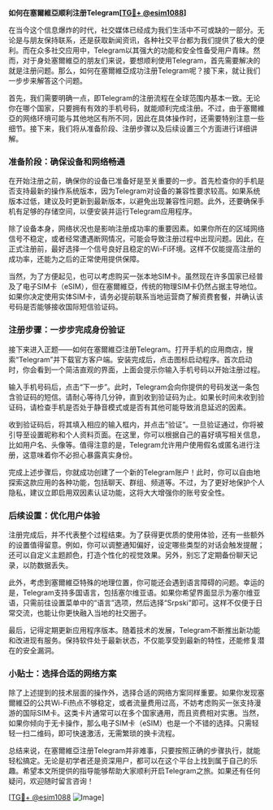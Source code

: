 **如何在塞爾維亞顺利注册Telegram[[TG💪+ @esim1088](https://t.me/s/esim1088)]**

在当今这个信息爆炸的时代，社交媒体已经成为我们生活中不可或缺的一部分。无论是与朋友保持联系，还是获取新闻资讯，各种社交平台都为我们提供了极大的便利。而在众多社交应用中，Telegram以其强大的功能和安全性备受用户青睐。然而，对于身处塞爾維亞的朋友们来说，要想顺利使用Telegram，首先需要解决的就是注册问题。那么，如何在塞爾維亞成功注册Telegram呢？接下来，就让我们一步步来解答这个问题。

首先，我们需要明确一点，即Telegram的注册流程在全球范围内基本一致。无论你在哪个国家，只要拥有有效的手机号码，就能顺利完成注册。不过，由于塞爾維亞的网络环境可能与其他地区有所不同，因此在具体操作时，还需要特别注意一些细节。接下来，我们将从准备阶段、注册步骤以及后续设置三个方面进行详细讲解。

### 准备阶段：确保设备和网络畅通

在开始注册之前，确保你的设备已准备好是至关重要的一步。首先检查你的手机是否支持最新的操作系统版本，因为Telegram对设备的兼容性要求较高。如果系统版本过低，建议及时更新到最新版本，以避免出现兼容性问题。此外，还要确保手机有足够的存储空间，以便安装并运行Telegram应用程序。

除了设备本身，网络状况也是影响注册成功率的重要因素。如果你所在的区域网络信号不稳定，或者经常遭遇断网情况，可能会导致注册过程中出现问题。因此，在正式注册前，最好选择一个信号良好且稳定的Wi-Fi环境。这样不仅能提高注册的成功率，还能为之后的正常使用提供保障。

当然，为了方便起见，也可以考虑购买一张本地SIM卡。虽然现在许多国家已经普及了电子SIM卡（eSIM），但在塞爾維亞，传统的物理SIM卡仍然占据主导地位。如果你决定使用实体SIM卡，请务必提前联系当地运营商了解资费套餐，并确认该号码是否能够接收国际短信验证码。

### 注册步骤：一步步完成身份验证

接下来进入正题——如何在塞爾維亞注册Telegram。打开手机的应用商店，搜索“Telegram”并下载官方客户端。安装完成后，点击图标启动程序。首次启动时，你会看到一个简洁直观的界面，上面会提示你输入手机号码以开始注册过程。

输入手机号码后，点击“下一步”。此时，Telegram会向你提供的号码发送一条包含验证码的短信。请耐心等待几分钟，直到收到验证码为止。如果长时间未收到验证码，请检查手机是否处于静音模式或是否有其他可能导致消息延迟的因素。

收到验证码后，将其填入相应的输入框内，并点击“验证”。一旦验证通过，你将被引导至设置昵称和个人资料页面。在这里，你可以根据自己的喜好填写相关信息，比如用户名、头像等。值得注意的是，Telegram允许用户使用假名或匿名进行注册，这意味着你不必担心暴露真实身份。

完成上述步骤后，你就成功创建了一个新的Telegram账户！此时，你可以自由地探索这款应用的各种功能，包括聊天、群组、频道等。不过，为了更好地保护个人隐私，建议立即启用双因素认证功能，这将大大增强你的账号安全性。

### 后续设置：优化用户体验

注册完成后，并不代表整个过程结束。为了获得更优质的使用体验，还有一些额外的设置值得留意。例如，你可以调整通知偏好，设定哪些类型的对话会触发提醒；还可以自定义主题颜色，打造个性化的视觉效果。另外，别忘了定期备份聊天记录，以防数据丢失。

此外，考虑到塞爾維亞特殊的地理位置，你可能还会遇到语言障碍的问题。幸运的是，Telegram支持多国语言，包括塞尔维亚语。如果你希望界面显示为塞尔维亚语，只需前往设置菜单中的“语言”选项，然后选择“Srpski”即可。这样不仅便于日常交流，也能让你更快融入当地的社交圈子。

最后，记得定期更新应用程序版本。随着技术的发展，Telegram不断推出新功能和改进现有服务。保持软件处于最新状态，不仅能享受到最新的特性，还能修复潜在的安全漏洞。

### 小贴士：选择合适的网络方案

除了上述提到的技术层面的操作外，选择合适的网络方案同样重要。如果你发现塞爾維亞的公共Wi-Fi热点不够稳定，或者流量费用过高，不妨考虑购买一张支持漫游的国际SIM卡。这类卡片通常可以在多个国家通用，而且资费相对实惠。当然，如果你倾向于无卡操作，那么电子SIM卡（eSIM）也是一个不错的选择。只需轻轻一扫二维码，即可快速激活，无需繁琐的换卡流程。

总结来说，在塞爾維亞注册Telegram并非难事，只要按照正确的步骤执行，就能轻松搞定。无论是初学者还是资深用户，都可以在这个平台上找到属于自己的乐趣。希望本文所提供的指导能够帮助大家顺利开启Telegram之旅。如果还有任何疑问，欢迎随时留言咨询！

[[TG💪+ @esim1088](https://t.me/s/esim1088) ![Image](https://i.postimg.cc/4NQfJmqS/Snipaste-2025-05-13-00-14-12.png)]